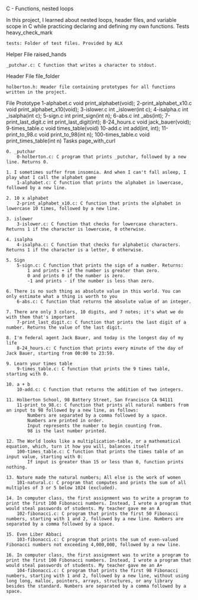 C - Functions, nested loops

In this project, I learned about nested loops, header files, and variable scope in C while practicing declaring and defining my own functions.
Tests heavy_check_mark

    tests: Folder of test files. Provided by ALX

Helper File raised_hands

    _putchar.c: C function that writes a character to stdout.

Header File file_folder

    holberton.h: Header file containing prototypes for all functions written in the project.

File 	Prototype
1-alphabet.c 	void print_alphabet(void);
2-print_alphabet_x10.c 	void print_alphabet_x10(void);
3-islower.c 	int _islower(int c);
4-isalpha.c 	int _isalpha(int c);
5-sign.c 	int print_sign(int n);
6-abs.c 	int _abs(int);
7-print_last_digit.c 	int print_last_digit(int);
8-24_hours.c 	void jack_bauer(void);
9-times_table.c 	void times_table(void)
10-add.c 	int add(int, int);
11-print_to_98.c 	void print_to_98(int n);
100-times_table.c 	void print_times_table(int n)
Tasks page_with_curl

    0. _putchar
        0-holberton.c: C program that prints _putchar, followed by a new line. Returns 0.

    1. I sometimes suffer from insomnia. And when I can't fall asleep, I play what I call the alphabet game
        1-alphabet.c: C function that prints the alphabet in lowercase, followed by a new line.

    2. 10 x alphabet
        2-print_alphabet_x10.c: C function that prints the alphabet in lowercase 10 times, followed by a new line.

    3. islower
        3-islower.c: C function that checks for lowercase characters. Returns 1 if the character is lowercase, 0 otherwise.

    4. isalpha
        4-isalpha.c: C function that checks for alphabetic characters. Returns 1 if the character is a letter, 0 otherwise.

    5. Sign
        5-sign.c: C function that prints the sign of a number. Returns:
            1 and prints + if the number is greater than zero.
            0 and prints 0 if the number is zero.
            -1 and prints - if the number is less than zero.

    6. There is no such thing as absolute value in this world. You can only estimate what a thing is worth to you
        6-abs.c: C function that returns the absolute value of an integer.

    7. There are only 3 colors, 10 digits, and 7 notes; it's what we do with them that's important
        7-print_last_digit.c: C function that prints the last digit of a number. Returns the value of the last digit.

    8. I'm federal agent Jack Bauer, and today is the longest day of my life
        8-24_hours.c: C function that prints every minute of the day of Jack Bauer, starting from 00:00 to 23:59.

    9. Learn your times table
        9-times_table.c: C function that prints the 9 times table, starting with 0.

    10. a + b
        10-add.c: C function that returns the addition of two integers.

    11. Holberton School, 98 Battery Street, San Francisco CA 94111
        11-print_to_98.c: C function that prints all natural numbers from an input to 98 followed by a new line, as follows:
            Numbers are separated by a comma followed by a space.
            Numbers are printed in order.
            Input represents the number to begin counting from.
            98 is the last number printed.

    12. The World looks like a multiplication-table, or a mathematical equation, which, turn it how you will, balances itself
        100-times_table.c: C function that prints the times table of an input value, starting with 0:
            If input is greater than 15 or less than 0, function prints nothing.

    13. Nature made the natural numbers; All else is the work of women
        101-natural.c: C program that computes and prints the sum of all multiples of 3 or 5 below 1024 (excluded).

    14. In computer class, the first assignment was to write a program to print the first 100 Fibonacci numbers. Instead, I wrote a program that would steal passwords of students. My teacher gave me an A
        102-fibonacci.c: C program that prints the first 50 Fibonacci numbers, starting with 1 and 2, followed by a new line. Numbers are separated by a comma followed by a space.

    15. Even Liber Abbaci
        103-fibonacci.c: C program that prints the sum of even-valued Fibonacci numbers not exceeding 4,000,000, followed by a new line.

    16. In computer class, the first assignment was to write a program to print the first 100 Fibonacci numbers. Instead, I wrote a program that would steal passwords of students. My teacher gave me an A+
        104-fibonacci.c: C program that prints the first 98 Fibonacci numbers, starting with 1 and 2, followed by a new line, without using long long, malloc, pointers, arrays, structures, or any library besides the standard. Numbers are separated by a comma followed by a space.

